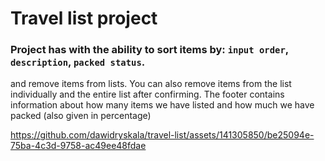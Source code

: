 # Travel list project
### Project has with the ability to sort items by: `input order`, `description`, `packed status`. 
and remove items from lists. You can also remove items from the list individually and the entire list after confirming.
The footer contains information about how many items we have listed and how much we have packed (also given in percentage)


https://github.com/dawidryskala/travel-list/assets/141305850/be25094e-75ba-4c3d-9758-ac49ee48fdae

